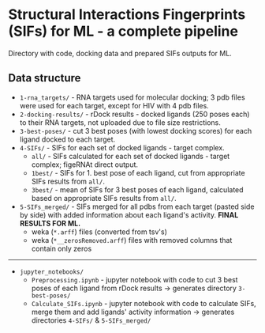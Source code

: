 # Structural Interactions Fingerprints (SIFs) for ML - a complete pipeline

Directory with code, docking data and prepared SIFs outputs for ML.

## Data structure

* `1-rna_targets/` - RNA targets used for molecular docking; 3 pdb files were used for each target, except for HIV with 4 pdb files.
* `2-docking-results/` - rDock results - docked ligands (250 poses each) to their RNA targets, not uploaded due to file size restrictions.
* `3-best-poses/` - cut 3 best poses (with lowest docking scores) for each ligand docked to each target.
* `4-SIFs/` - SIFs for each set of docked ligands - target complex.
  * `all/` - SIFs calculated for each set of docked ligands - target complex; figeRNAt direct output.
  * `1best/` - SIFs for 1. best pose of each ligand, cut from appropriate  SIFs results from `all/`.
  * `3best/` - mean of SIFs for 3 best poses of each ligand, calculated based on appropriate SIFs results from `all/`.
* `5-SIFs_merged/` - SIFs merged for all pdbs from each target (pasted side by side) with added information about each ligand's activity. **FINAL RESULTS FOR ML.**
  - weka (`*.arff`) files (converted from tsv's)
  - weka (`*__zerosRemoved.arff`) files with removed columns that contain only zeros


---

* `jupyter_notebooks/`
  * `Preprocessing.ipynb` - jupyter notebook with code to cut 3 best poses of each ligand from rDock results -> generates directory `3-best-poses/`
  * `Calculate_SIFs.ipynb` - jupyter notebook with code to calculate SIFs, merge them and add ligands' activity information -> generates directories `4-SIFs/` & `5-SIFs_merged/`
